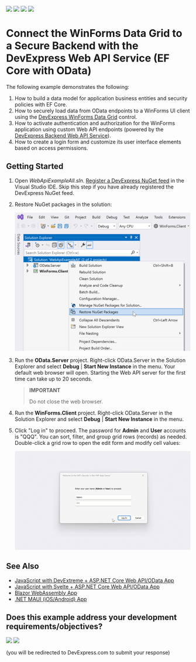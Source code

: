 <!-- default badges list -->
![](https://img.shields.io/endpoint?url=https://codecentral.devexpress.com/api/v1/VersionRange/829858793/24.1.3%2B)
[![](https://img.shields.io/badge/Open_in_DevExpress_Support_Center-FF7200?style=flat-square&logo=DevExpress&logoColor=white)](https://supportcenter.devexpress.com/ticket/details/T1243654)
[![](https://img.shields.io/badge/📖_How_to_use_DevExpress_Examples-e9f6fc?style=flat-square)](https://docs.devexpress.com/GeneralInformation/403183)
[![](https://img.shields.io/badge/💬_Leave_Feedback-feecdd?style=flat-square)](#does-this-example-address-your-development-requirementsobjectives)
<!-- default badges end -->
# Connect the WinForms Data Grid to a Secure Backend with the DevExpress Web API Service (EF Core with OData)

The following example demonstrates the following:

1.	How to build a data model for application business entities and security policies with EF Core.
2.	How to securely load data from OData endpoints to a WinForms UI client using the [DevExpress WinForms Data Grid](https://www.devexpress.com/products/net/controls/winforms/grid/) control.
3.	How to activate authentication and authorization for the WinForms application using custom Web API endpoints (powered by the [DevExpress Backend Web API Service](https://docs.devexpress.com/eXpressAppFramework/403394/backend-web-api-service)).
4.	How to create a login form and customize its user interface elements based on access permissions.

## Getting Started

1.	Open *WebApiExampleAll.sln*. [Register a DevExpress NuGet feed](https://docs.devexpress.com/GeneralInformation/116698/nuget/setup-visual-studios-nuget-package-manager) in the Visual Studio IDE. Skip this step if you have already registered the DevExpress NuGet feed.
2.	Restore NuGet packages in the solution:

    ![Restore NuGet Packages in the Solution](restore-nuget-packages.png)
3.	Run the **OData.Server** project. Right-click OData.Server in the Solution Explorer and select **Debug** | **Start New Instance** in the menu. Your default web browser will open. Starting the Web API server for the first time can take up to 20 seconds.
    
    > **IMPORTANT**
    > 
    > Do not close the web browser.
4.	Run the **WinForms.Client** project. Right-click OData.Server in the Solution Explorer and select **Debug** | **Start New Instance** in the menu.
5.	Click "Log in" to proceed. The password for **Admin** and **User** accounts is "QQQ". You can sort, filter, and group grid rows (records) as needed. Double-click a grid row to open the edit form and modify cell values:
    
    ![DevExpress WinForms Client Application](winforms-client-app.gif)

## See Also

* [JavaScript with DevExtreme + ASP.NET Core Web API/OData App](https://github.com/DevExpress-Examples/XAF_Security_E4908/tree/23.2.4+/EFCore/ASP.NetCore/DevExtreme.OData)
* [JavaScript with Svelte + ASP.NET Core Web API/OData App](https://github.com/oliversturm/demo-dx-webapi-js/tree/stage-4)
* [Blazor WebAssembly App](https://github.com/DevExpress-Examples/XAF_Security_E4908/tree/23.2.4%2B/EFCore/ASP.NetCore/Blazor.WebAssembly)
* [.NET MAUI (iOS/Android) App](https://github.com/DevExpress-Examples/XAF_Security_E4908/tree/23.2.4%2B/EFCore/MAUI)
<!-- feedback -->
## Does this example address your development requirements/objectives?

[<img src="https://www.devexpress.com/support/examples/i/yes-button.svg"/>](https://www.devexpress.com/support/examples/survey.xml?utm_source=github&utm_campaign=connect-winforms-grid-to-webapi-service&~~~was_helpful=yes) [<img src="https://www.devexpress.com/support/examples/i/no-button.svg"/>](https://www.devexpress.com/support/examples/survey.xml?utm_source=github&utm_campaign=connect-winforms-grid-to-webapi-service&~~~was_helpful=no)

(you will be redirected to DevExpress.com to submit your response)
<!-- feedback end -->
